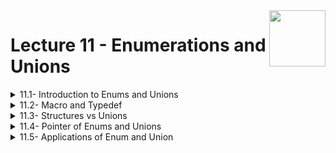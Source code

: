 <img align="right" width="90" height="90" src="https://github.com/cs-MohamedAyman/Computer-Science-Textbooks/blob/master/logos/cpp.jpg">

# Lecture 11 - Enumerations and Unions

<details>
	<summary>11.1- Introduction to Enums and Unions</summary>

</details>

<details>
	<summary>11.2- Macro and Typedef</summary>

</details>

<details>
	<summary>11.3- Structures vs Unions</summary>

</details>

<details>
	<summary>11.4- Pointer of Enums and Unions</summary>

</details>

<details>
	<summary>11.5- Applications of Enum and Union</summary>

</details>

